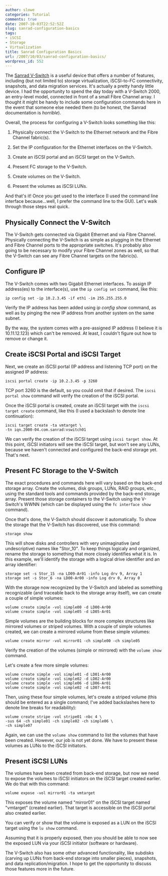 ```yaml
---
author: slowe
categories: Tutorial
comments: true
date: 2007-10-03T22:52:52Z
slug: sanrad-configuration-basics
tags:
- iSCSI
- Storage
- Virtualization
title: Sanrad Configuration Basics
url: /2007/10/03/sanrad-configuration-basics/
wordpress_id: 552
---
```


The [Sanrad V-Switch](http://www.sanrad.com/Products/) is a useful device that offers a number of features, including (but not limited to) storage virtualization, iSCSI-to-FC connectivity, snapshots, and data migration services. It's actually a pretty handy little device. I had the opportunity to spend the day today with a V-Switch 2000, an entry-level model, connected in front of a small Fibre Channel array. I thought it might be handy to include some configuration commands here in the event that someone else needed them (to be honest, the Sanrad documentation is _horrible_).

Overall, the process for configuring a V-Switch looks something like this:

1. Physically connect the V-Switch to the Ethernet network and the Fibre Channel fabric(s).

2. Set the IP configuration for the Ethernet interfaces on the V-Switch.

3. Create an iSCSI portal and an iSCSI target on the V-Switch.

4. Present FC storage to the V-Switch.

5. Create volumes on the V-Switch.

6. Present the volumes as iSCSI LUNs.

And that's it! Once you get used to the interface (I used the command line interface because...well, I prefer the command line to the GUI). Let's walk through those steps real quick.

## Physically Connect the V-Switch

The V-Switch gets connected via Gigabit Ethernet and via Fibre Channel. Physically connecting the V-Switch is as simple as plugging in the Ethernet and Fibre Channel ports to the appropriate switches. It's probably also going to be necessary to modify your Fibre Channel zones as well, so that the V-Switch can see any Fibre Channel targets on the fabric(s).

## Configure IP

The V-Switch comes with two Gigabit Ethernet interfaces. To assign IP address(es) to the interface(s), use the `ip config set` command, like this:

	ip config set -ip 10.2.3.45 -if eth1 -im 255.255.255.0

Verify the IP address has been added using _ip config show_ command, as well as by pinging the new IP address from another system on the same subnet.

By the way, the system comes with a pre-assigned IP address (I believe it is 10.11.12.123) which can't be removed. At least, I couldn't figure out how to remove or change it.

## Create iSCSI Portal and iSCSI Target

Next, we create an iSCSI portal (IP address and listening TCP port) on the assigned IP address:

	iscsi portal create -ip 10.2.3.45 -p 3260

TCP port 3260 is the default, so you could omit that if desired. The `iscsi portal show` command will verify the creation of the iSCSI portal.

Once the iSCSI portal is created, create an iSCSI target with the `iscsi target create` command, like this (I used a backslash to denote line continuation):

	iscsi target create -ta vmtarget \  
	-tn iqn.2000-04.com.sanrad:vswitch01

We can verify the creation of the iSCSI target using `iscsi target show`. At this point, iSCSI initiators will see the iSCSI target, but won't see any LUNs, because we haven't connected and configured the back-end storage yet. That's next.

## Present FC Storage to the V-Switch

The exact procedures and commands here will vary based on the back-end storage array. Create the volumes, disk groups, LUNs, RAID groups, etc., using the standard tools and commands provided by the back-end storage array. Present those storage containers to the V-Switch using the V-Switch's WWNN (which can be displayed using the `fc interface show` command).

Once that's done, the V-Switch should discover it automatically. To show the storage that the V-Switch has discovered, use this command:

	storage show

This will show disks and controllers with very unimaginative (and undescriptive) names like "Stor_10". To keep things logicaly and organized, rename the storage to something that more closely identifies what it is. In this example, we'll identify the storage with a logical drive identifier and an array identifier:

	storage set -s Stor_15 -na LD09-Ar01 -info Log drv 9, Array 1  
	storage set -s Stor_6 -na LD00-Ar00 -info Log drv 0, Array 0

With the storage now recognized by the V-Switch and labeled as something recognizable (and traceable back to the storage array itself), we can create a couple of simple volumes:

	volume create simple -vol simple00 -d LD00-Ar00  
	volume create simple -vol simple05 -d LD05-Ar01

Simple volumes are the building blocks for more complex structures like mirrored volumes or striped volumes. With a couple of simple volumes created, we can create a mirrored volume from these simple volumes:

	volume create mirror -vol mirror01 -ch simple00 -ch simple05

Verify the creation of the volumes (simple or mirrored) with the `volume show` command.

Let's create a few more simple volumes:

	volume create simple -vol simple01 -d LD01-Ar00  
	volume create simple -vol simple02 -d LD02-Ar00  
	volume create simple -vol simple06 -d LD06-Ar01  
	volume create simple -vol simple02 -d LD07-Ar01

Then, using these four simple volumes, let's create a striped volume (this should be entered as a single command; I've added backslashes here to denote line breaks for readability):

	volume create stripe -vol stripe01 -nbc 4 \  
	-sus 64 -ch simple01 -ch simple02 -ch simple06 \  
	-ch simple07

Again, we can use the `volume show` command to list the volumes that have been created. However, our job is not yet done. We have to present these volumes as LUNs to the iSCSI initiators.

## Present iSCSI LUNs

The volumes have been created from back-end storage, but now we need to expose the volumes to iSCSI initiators on the iSCSI target created earlier. We do that with this command:

	volume expose -vol mirror01 -ta vmtarget

This exposes the volume named "mirror01" on the iSCSI target named "vmtarget" (created earlier). That target is accessible on the iSCSI portal also created earlier.

You can verify or show that the volume is exposed as a LUN on the iSCSI target using the `lu show` command.

Assuming that it is properly exposed, then you should be able to now see the exposed LUN via your iSCSI initiator (software or hardware).

The V-Switch also has some other advanced functionality, like subdisks (carving up LUNs from back-end storage into smaller pieces), snapshots, and data replication/migration. I hope to get the opportunity to discuss those features more in the future.
